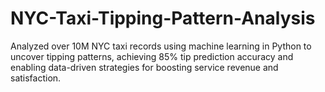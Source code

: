 # NYC-Taxi-Tipping-Pattern-Analysis
Analyzed over 10M NYC taxi records using machine learning in Python to uncover tipping patterns, achieving 85% tip prediction accuracy and enabling data-driven strategies for boosting service revenue and satisfaction.
